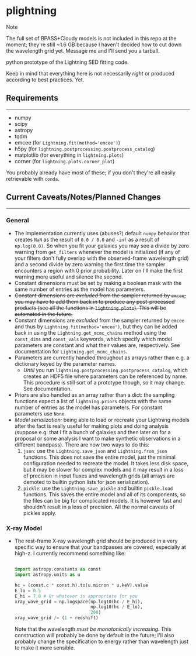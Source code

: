 # plightning

> [!Note]
>
> The full set of BPASS+Cloudy models is not included in this repo at the moment;
> they're still ~1.6 GB because I haven't decided how to cut down the wavelength grid yet.
> Message me and I'll send you a tarball.

python prototype of the Lightning SED fitting code.

Keep in mind that everything here is not necessarily *right* or produced according to best practices. Yet.

## Requirements
------
- numpy
- scipy
- astropy
- tqdm
- emcee (for `Lightning.fit(method='emcee')`)
- h5py (for `lightning.postprocessing.postprocess_catalog`)
- matplotlib (for everything in `lightning.plots`)
- corner (for `lightning.plots.corner_plot`)

You probably already have most of these; if you don't they're all easily retrievable with `conda`.

## Current Caveats/Notes/Planned Changes
----------
### General
- The implementation currently uses (abuses?) default `numpy` behavior that creates `NaN` as the result of `0.0 / 0.0` and `-inf` as a result of `np.log(0.0)`. So when you fit your galaxies you may see a divide by zero warning from `get_filters` whenever the model is initialized (if any of your filters don't fully overlap with the observed-frame wavelength grid) and a second divide by zero warning the first time the sampler encounters a region with 0 prior probability. Later on I'll make the first warning more useful and silence the second.
- Constant dimensions must be set by making a boolean mask with the same number of entries as the model has parameters.
- ~~Constant dimensions are *excluded* from the sampler returned by `emcee`; you may have to add them back in to produce any post-processed products (see all the functions in `lightning.plots`). This will be automated in the future.~~
- Constant dimensions are *excluded* from the sampler returned by `emcee` and thus by `Lightning.fit(method='emcee')`, but they can be added back in using the `Lightning.get_mcmc_chains` method using the `const_dims` and `const_vals` keywords, which specify which model parameters are constant and what their values are, respectively. See documentation for `Lightning.get_mcmc_chains`.
- Parameters are currently handled throughout as arrays rather than e.g. a dictionary keyed by the parameter names.
    - *Until* you run `lightning.postprocessing.postprocess_catalog`, which creates an HDF5 file where parameters can be referenced by name. This procedure is still sort of a prototype though, so it may change. See documentation.
- Priors are also handled as an array rather than a dict: the sampling functions expect a list of `lightning.priors` objects with the same number of entries as the model has parameters. For constant parameters use `None`.
- *Model serialization:* being able to load or recreate your Lightning models after the fact is really useful for making plots and doing analysis (suppose e.g. that I fit a bunch of galaxies and then later on for a proposal or some analysis I want to make synthetic observations in a different bandpass). There are now two ways to do this:
    1. `json`: use the `Lightning.save_json` and `Lightning.from_json` functions. This does not save the entire model, just the minimal configuration needed to recreate the model. It takes less disk space, but it may be slower for complex models and it may result in a loss of precision in input fluxes and wavelength grids (all arrays are demoted to builtin python lists for json serialization).
    2. `pickle`: use the `Lightning.save_pickle` and builtin `pickle.load` functions. This saves the entire model and all of its components, so the files can be big for complicated models. It is however fast and shouldn't result in a loss of precision. All the normal caveats of pickles apply.

### X-ray Model
- The rest-frame X-ray wavelength grid should be produced in a very specific way to ensure that your bandpasses are covered,
  especially at high-z. I currently recommend something like:

  ```python

  import astropy.constants as const
  import astropy.units as u

  hc = (const.c * const.h).to(u.micron * u.keV).value
  E_lo = 0.5
  E_hi = 7.0 # Or whatever is appropriate for you
  xray_wave_grid = np.logspace(np.log10(hc / E_hi),
                               np.log10(hc / E_lo),
                               200)
  xray_wave_grid /= (1 + redshift)

  ```

  Note that the wavelength *must be monotonically increasing*. This construction will probably be done by default in the future; I'll also probably change the specification to energy rather than wavelength just to make it more sensible.

